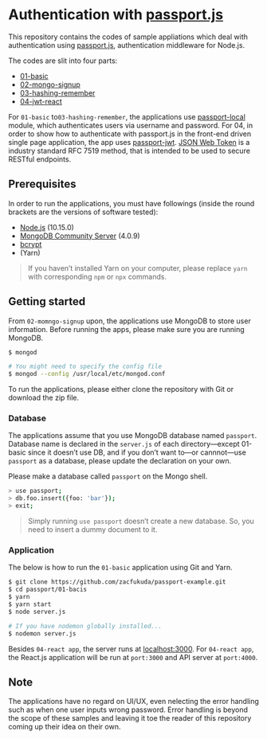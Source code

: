 # Authentication with [passport.js](http://www.passportjs.org/)

This repository contains the codes of sample appliations which deal with authentication using [passport.js](http://www.passportjs.org/), authentication middleware for Node.js.

The codes are slit into four parts:

- [01-basic](https://github.com/zacfukuda/passport-example/tree/master/01-basic)
- [02-mongo-signup](https://github.com/zacfukuda/passport-example/tree/master/02-mongo-signup)
- [03-hashing-remember](https://github.com/zacfukuda/passport-example/tree/master/03-hashing-remember)
- [04-jwt-react](https://github.com/zacfukuda/passport-example/tree/master/04-jwt-react)

For `01-basic` to`03-hashing-remember`, the applications use [passport-local](https://github.com/jaredhanson/passport-local) module, which authenticates users via username and password. For 04, in order to show how to authenticate with passport.js in the front-end driven single page application, the app uses [passport-jwt](https://www.npmjs.com/package/passport-jwt). [JSON Web Token](https://jwt.io/) is a industry standard RFC 7519 method, that is intended to be used to secure RESTful endpoints.

## Prerequisites

In order to run the applications, you must have followings (inside the round brackets are the versions of software tested):

- [Node.js](https://nodejs.org/en/) (10.15.0)
- [MongoDB Community Server](https://docs.mongodb.com/manual/administration/install-community/) (4.0.9)
- [bcrypt](https://www.npmjs.com/package/bcrypt)
- (Yarn)

> If you haven’t installed Yarn on your computer, please replace `yarn` with corresponding `npm` or `npx` commands.

## Getting started

From `02-momngo-signup` upon, the applications use MongoDB to store user information. Before running the apps, please make sure you are running MongoDB.

```bash
$ mongod

# You might need to specify the config file
$ mongod --config /usr/local/etc/mongod.conf
```

To run the applications, please either clone the repository with Git or download the zip file.

### Database

The applications assume that you use MongoDB database named `passport`. Database name is declared in the `server.js` of each directory—except 01-basic since it doesn’t use DB, and if you don’t want to—or cannnot—use `passport` as a database, please update the declaration on your own.

Please make a database called `passport` on the Mongo shell.

``` bash
> use passport;
> db.foo.insert({foo: 'bar'});
> exit;
```

> Simply running `use passport` doesn’t create a new database. So, you need to insert a dummy document to it.

### Application

The below is how to run the `01-basic` application using Git and Yarn.

``` bash
$ git clone https://github.com/zacfukuda/passport-example.git
$ cd passport/01-bacis
$ yarn
$ yarn start
$ node server.js

# If you have nodemon globally installed...
$ nodemon server.js
```

Besides `04-react app`, the server runs at [localhost:3000](http://localhost:3000). For `04-react app`, the React.js application will be run at `port:3000` and API server at `port:4000`.

## Note

The applications have no regard on UI/UX, even nelecting the error handling such as when one user inputs wrong password. Error handling is beyond the scope of these samples and leaving it toe the reader of this repository coming up their idea on their own.